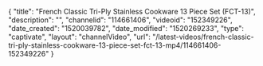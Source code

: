 {
    "title": "French Classic Tri-Ply Stainless Cookware 13 Piece Set (FCT-13)",
    "description": "",
    "channelid": "114661406",
    "videoid": "152349226",
    "date_created": "1520039782",
    "date_modified": "1520269233",
    "type": "captivate",
    "layout": "channelVideo",
    "url": "\/latest-videos\/french-classic-tri-ply-stainless-cookware-13-piece-set-fct-13-mp4\/114661406-152349226"
}